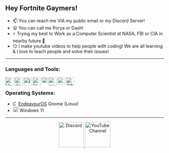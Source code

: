 ## Hey Fortnite Gaymers!

- 📫 You can reach me VIA my public email or my Discord Server!
- 😮 You can call me Porya or Dash!
- ⚡ Trying my best to Work as a Computer Scientist at NASA, FBI or CIA in nearby future 🤞
- 😏 I make youtube videos to help people with coding! We are all learning & I love to teach people and solve their issues!
<p><p>
  
 ---

### Languages and Tools:

<img align="left" alt="Visual Studio Code" width="26px" src="https://i.imgur.com/LwSdAlE.png" />
<img align="left" alt="discord.js" width="26px" src="https://i.imgur.com/SI1DZf3.png" />
<img align="left" alt="js" width="26px" src="https://i.imgur.com/3u1wzwE.png" />
<img align="left" alt="html" width="26px" src="https://i.imgur.com/1VQeKGP.png" />
<img align="left" alt="css" width="18px" src="https://i.imgur.com/Zsnk6xl.png" />
<img align="left" alt="node.js" width="26px" src="https://i.imgur.com/tYLFZBh.png" />
<img align="left" alt="python" width="24px" src="https://upload.wikimedia.org/wikipedia/commons/thumb/c/c3/Python-logo-notext.svg/768px-Python-logo-notext.svg.png" />
<img align="left" alt="C#" width="26px" src="https://i.imgur.com/vFgowAJ.png" /> <br />

### Operating Systems:
- <img alt="C#" width="14px" src="https://endeavouros.com/wp-content/uploads/2019/08/EndeavourOS-logo.png" /> [EndeavourOS](www.endeavouros.com) Gnome (Linux)
- <img alt="C#" width="18px" src="https://www.getmyos.com/app_public/files/t/1/2021/06/windows_11_logo_by_getmyos.png" /> Windows 11

---
<div align="center">
  <a href="https://dashcruft.com/discord" target="_blank">
    <img src="https://user-images.githubusercontent.com/59381835/92191514-d649ad80-ee18-11ea-9bc4-e95c7a122a99.png" alt="Discord" width="80"/>
  </a>
  <a href="https://youtube.com/dashcruft" target="_blank">
    <img src="https://user-images.githubusercontent.com/59381835/92191346-676c5480-ee18-11ea-8240-e416eb1a5b5d.png" alt="YouTube Channel" width="80"/>
  </a>
</div>

